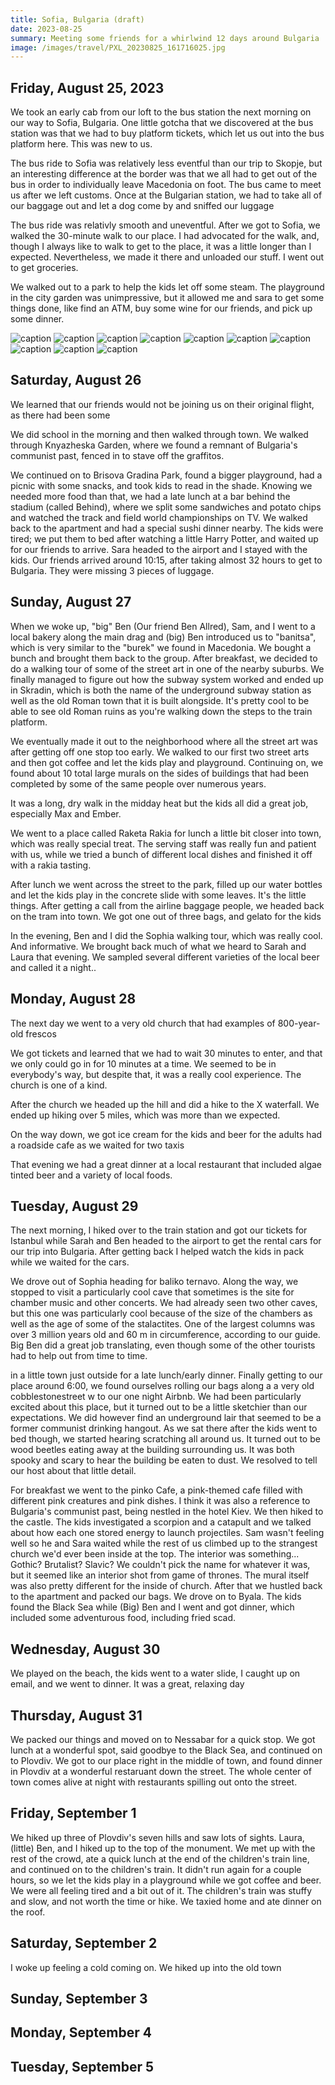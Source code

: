 ```yaml
---
title: Sofia, Bulgaria (draft)
date: 2023-08-25
summary: Meeting some friends for a whirlwind 12 days around Bulgaria
image: /images/travel/PXL_20230825_161716025.jpg
---
```


## Friday, August 25, 2023

We took an early cab from our loft to the bus station the next morning on our way to Sofia, Bulgaria.  One little gotcha that we discovered at the bus station was that we had to buy platform tickets, which let us out into the bus platform here. This was new to us.

The bus ride to Sofia was relatively less eventful than our trip to Skopje, but an interesting difference at the border was that we all had to get out of the bus in order to individually leave Macedonia on foot. The bus came to meet us after we left customs. Once at the Bulgarian station, we had to take all of our baggage out and let a dog come by and sniffed our luggage

The bus ride was relativly smooth and uneventful.  After we got to Sofia, we walked the 30-minute walk to our place.  I had advocated for the walk, and, though I always like to walk to get to the place, it was a little longer than I expected.  Nevertheless, we made it there and unloaded our stuff.  I went out to get groceries.

We walked out to a park to help the kids let off some steam.  The playground in the city garden was unimpressive, but it allowed me and sara to get some things done, like find an ATM, buy some wine for our friends, and pick up some dinner.

![caption](/images/travel/PXL_20230825_065833668.jpg)
![caption](/images/travel/PXL_20230825_070637773.MP.jpg)
![caption](/images/travel/PXL_20230825_070935171.jpg)
![caption](/images/travel/PXL_20230825_091659122.jpg)
![caption](/images/travel/PXL_20230825_101410576.MP.jpg)
![caption](/images/travel/PXL_20230825_104311378.MP.jpg)
![caption](/images/travel/PXL_20230825_125543832.jpg)
![caption](/images/travel/PXL_20230825_125950287.jpg)
![caption](/images/travel/PXL_20230825_154159718.jpg)
![caption](/images/travel/PXL_20230825_161716025.jpg)

## Saturday, August 26

We learned that our friends would not be joining us on their original flight, as there had been some 

We did school in the morning and then walked through town.  We walked through Knyazheska Garden, where we found a remnant of Bulgaria's communist past, fenced in to stave off the graffitos.

We continued on to Brisova Gradina Park, found a bigger playground, had a picnic with some snacks, and took kids to read in the shade.  Knowing we needed more food than that, we had a late lunch at a bar behind the stadium (called Behind), where we split some sandwiches and potato chips and watched the track and field world championships on TV.  We walked back to the apartment and had a special sushi dinner nearby.  The kids were tired; we put them to bed after watching a little Harry Potter, and waited up for our friends to arrive.  Sara headed to the airport and I stayed with the kids.  Our friends arrived around 10:15, after taking almost 32 hours to get to Bulgaria.  They were missing 3 pieces of luggage.

## Sunday, August 27

When we woke up, "big" Ben (Our friend Ben Allred), Sam, and I went to a local bakery along the main drag and (big) Ben introduced us to "banitsa", which is very similar to the "burek" we found in Macedonia.  We bought a bunch and brought them back to the group.  After breakfast, we decided to do a walking tour of some of the street art in one of the nearby suburbs. We finally managed to figure out how the subway system worked and ended up in Skradin, which is both the name of the underground subway station as well as the old Roman town that it is built alongside. It's pretty cool to be able to see old Roman ruins as you're walking down the steps to the train platform.

We eventually made it out to the neighborhood where all the street art was after getting off one stop too early.  We walked to our first two street arts and then got coffee and let the kids play and playground. Continuing on, we found about 10 total large murals on the sides of buildings that had been completed by some of the same people over numerous years.

It was a long, dry walk in the midday heat but the kids all did a great job, especially Max and Ember.

We went to a place called Raketa Rakia for lunch a little bit closer into town, which was really special treat. The serving staff was really fun and patient with us, while we tried a bunch of different local dishes and finished it off with a rakia tasting.

After lunch we went across the street to the park, filled up our water bottles and let the kids play in the concrete slide with some leaves. It's the little things. After getting a call from the airline baggage people, we headed back on the tram into town.  We got one out of three bags, and gelato for the kids

In the evening, Ben and I did the Sophia walking tour, which was really cool. And informative. We brought back much of what we heard to Sarah and Laura that evening. We sampled several different varieties of the local beer and called it a night..

## Monday, August 28

The next day we went to a very old church that had examples of 800-year-old frescos

We got tickets and learned that we had to wait 30 minutes to enter, and that we only could go in for 10 minutes at a time. We seemed to be in everybody's way, but despite that, it was a really cool experience. The church is one of a kind.

After the church we headed up the hill and did a hike to the X waterfall. We ended up hiking over 5 miles, which was more than we expected.

On the way down, we got ice cream for the kids and beer for the adults had a roadside cafe as we waited for two taxis

That evening we had a great dinner at a local restaurant that included algae tinted beer and a variety of local foods.

## Tuesday, August 29

The next morning, I hiked over to the train station and got our tickets for Istanbul while Sarah and Ben headed to the airport to get the rental cars for our trip into Bulgaria. After getting back I helped watch the kids in pack while we waited for the cars.

We drove out of Sophia heading for baliko ternavo.  Along the way, we stopped to visit a particularly cool cave that sometimes is the site for chamber music and other concerts. We had already seen two other caves, but this one was particularly cool because of the size of the chambers as well as the age of some of the stalactites. One of the largest columns was over 3 million years old and 60 m in circumference, according to our guide. Big Ben did a great job translating, even though some of the other tourists had to help out from time to time.

in a little town just outside for a late lunch/early dinner. Finally getting to our place around 6:00, we found ourselves rolling our bags along a a very old cobblestonestreet w to our one night Airbnb. We had been particularly excited about this place, but it turned out to be a little sketchier than our expectations. We did however find an underground lair that seemed to be a former communist drinking hangout. As we sat there after the kids went to bed though, we started hearing scratching all around us. It turned out to be wood beetles eating away at the building surrounding us. It was both spooky and scary to hear the building be eaten to dust.  We resolved to tell our host about that little detail.

For breakfast we went to the pinko Cafe, a pink-themed cafe filled with different pink creatures and pink dishes. I think it was also a reference to Bulgaria's communist past, being nestled in the hotel Kiev. We then hiked to the castle.  The kids investigated a scorpion and a catapult and we talked about how each one stored energy to launch projectiles.  Sam wasn't feeling well so he and Sara waited while the rest of us climbed up to the strangest church we'd ever been inside at the top. The interior was something... Gothic? Brutalist? Slavic? We couldn't pick the name for whatever it was, but it seemed like an interior shot from game of thrones.  The mural itself was also pretty different for the inside of church.  After that we hustled back to the apartment and packed our bags.  We drove on to Byala.  The kids found the Black Sea while (Big) Ben and I went and got dinner, which included some adventurous food, including fried scad.

## Wednesday, August 30

We played on the beach, the kids went to a water slide, I caught up on email, and we went to dinner.  It was a great, relaxing day

## Thursday, August 31

We packed our things and moved on to Nessabar for a quick stop.  We got lunch at a wonderful spot, said goodbye to the Black Sea, and continued on to Plovdiv.  We got to our place right in the middle of town, and found dinner in Plovdiv at a wonderful restaruant down the street.  The whole center of town comes alive at night with restaurants spilling out onto the street.

## Friday, September 1

We hiked up three of Plovdiv's seven hills and saw lots of sights.  Laura, (little) Ben, and I hiked up to the top of the monument.  We met up with the rest of the crowd, ate a quick lunch at the end of the children's train line, and continued on to the children's train.  It didn't run again for a couple hours, so we let the kids play in a playground while we got coffee and beer.  We were all feeling tired and a bit out of it.  The children's train was stuffy and slow, and not worth the time or hike.  We taxied home and ate dinner on the roof.

## Saturday, September 2

I woke up feeling a cold coming on.  We hiked up into the old town

## Sunday, September 3

## Monday, September 4

## Tuesday, September 5